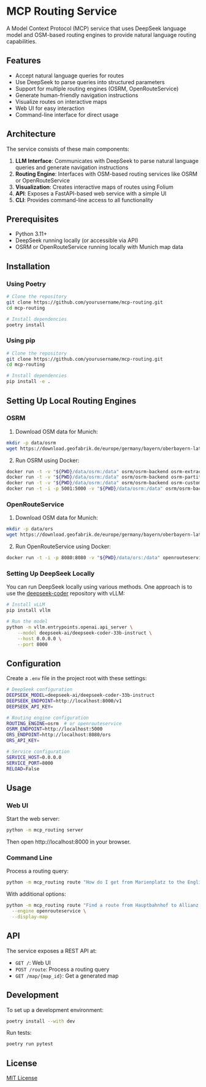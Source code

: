 # MCP Routing Service

A Model Context Protocol (MCP) service that uses DeepSeek language model and OSM-based routing engines to provide natural language routing capabilities.

## Features

- Accept natural language queries for routes
- Use DeepSeek to parse queries into structured parameters
- Support for multiple routing engines (OSRM, OpenRouteService)
- Generate human-friendly navigation instructions
- Visualize routes on interactive maps
- Web UI for easy interaction
- Command-line interface for direct usage

## Architecture

The service consists of these main components:

1. **LLM Interface**: Communicates with DeepSeek to parse natural language queries and generate navigation instructions
2. **Routing Engine**: Interfaces with OSM-based routing services like OSRM or OpenRouteService
3. **Visualization**: Creates interactive maps of routes using Folium
4. **API**: Exposes a FastAPI-based web service with a simple UI
5. **CLI**: Provides command-line access to all functionality

## Prerequisites

- Python 3.11+
- DeepSeek running locally (or accessible via API)
- OSRM or OpenRouteService running locally with Munich map data

## Installation

### Using Poetry

```bash
# Clone the repository
git clone https://github.com/yourusername/mcp-routing.git
cd mcp-routing

# Install dependencies
poetry install
```

### Using pip

```bash
# Clone the repository
git clone https://github.com/yourusername/mcp-routing.git
cd mcp-routing

# Install dependencies
pip install -e .
```

## Setting Up Local Routing Engines

### OSRM

1. Download OSM data for Munich:
```bash
mkdir -p data/osrm
wget https://download.geofabrik.de/europe/germany/bayern/oberbayern-latest.osm.pbf -O data/osrm/munich.osm.pbf
```

2. Run OSRM using Docker:
```bash
docker run -t -v "${PWD}/data/osrm:/data" osrm/osrm-backend osrm-extract -p /opt/car.lua /data/munich.osm.pbf
docker run -t -v "${PWD}/data/osrm:/data" osrm/osrm-backend osrm-partition /data/munich.osrm
docker run -t -v "${PWD}/data/osrm:/data" osrm/osrm-backend osrm-customize /data/munich.osrm
docker run -t -i -p 5001:5000 -v "${PWD}/data/osrm:/data" osrm/osrm-backend osrm-routed --algorithm mld /data/munich.osrm
```

### OpenRouteService

1. Download OSM data for Munich:
```bash
mkdir -p data/ors
wget https://download.geofabrik.de/europe/germany/bayern/oberbayern-latest.osm.pbf -O data/ors/munich.osm.pbf
```

2. Run OpenRouteService using Docker:
```bash
docker run -t -i -p 8080:8080 -v "${PWD}/data/ors:/data" openrouteservice/openrouteservice
```

### Setting Up DeepSeek Locally

You can run DeepSeek locally using various methods. One approach is to use the [deepseek-coder](https://github.com/deepseek-ai/deepseek-coder) repository with vLLM:

```bash
# Install vLLM
pip install vllm

# Run the model
python -m vllm.entrypoints.openai.api_server \
    --model deepseek-ai/deepseek-coder-33b-instruct \
    --host 0.0.0.0 \
    --port 8000
```

## Configuration

Create a `.env` file in the project root with these settings:

```bash
# DeepSeek configuration
DEEPSEEK_MODEL=deepseek-ai/deepseek-coder-33b-instruct
DEEPSEEK_ENDPOINT=http://localhost:8000/v1
DEEPSEEK_API_KEY=

# Routing engine configuration
ROUTING_ENGINE=osrm  # or openrouteservice
OSRM_ENDPOINT=http://localhost:5000
ORS_ENDPOINT=http://localhost:8080/ors
ORS_API_KEY=

# Service configuration
SERVICE_HOST=0.0.0.0
SERVICE_PORT=8000
RELOAD=False
```

## Usage

### Web UI

Start the web server:

```bash
python -m mcp_routing server
```

Then open http://localhost:8000 in your browser.

### Command Line

Process a routing query:

```bash
python -m mcp_routing route "How do I get from Marienplatz to the English Garden?"
```

With additional options:

```bash
python -m mcp_routing route "Find a route from Hauptbahnhof to Allianz Arena avoiding highways" \
  --engine openrouteservice \
  --display-map
```

## API

The service exposes a REST API at:

- `GET /`: Web UI
- `POST /route`: Process a routing query
- `GET /map/{map_id}`: Get a generated map

## Development

To set up a development environment:

```bash
poetry install --with dev
```

Run tests:

```bash
poetry run pytest
```

## License

[MIT License](LICENSE)
